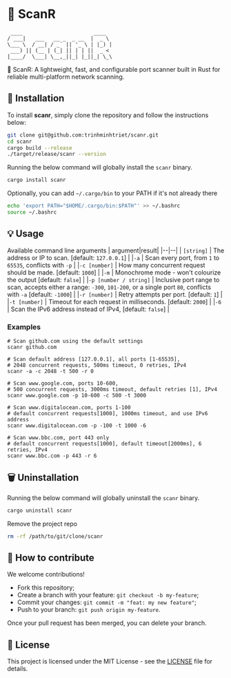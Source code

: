 # 🧹 ScanR

```text
 ____                       ____
/ ___|   ___   __ _  _ __  |  _ \
\___ \  / __| / _` || '_ \ | |_) |
 ___) || (__ | (_| || | | ||  _ <
|____/  \___| \__,_||_| |_||_| \_\

```

🧹 ScanR: A lightweight, fast, and configurable port scanner built in Rust for reliable multi-platform network scanning.

## 🚀 Installation

To install **scanr**, simply clone the repository and follow the instructions below:

```bash
git clone git@github.com:trinhminhtriet/scanr.git
cd scanr
cargo build --release
./target/release/scanr --version
```

Running the below command will globally install the `scanr` binary.

```bash
cargo install scanr
```

Optionally, you can add `~/.cargo/bin` to your PATH if it's not already there

```bash
echo 'export PATH="$HOME/.cargo/bin:$PATH"' >> ~/.bashrc
source ~/.bashrc
```

## 💡 Usage

Available command line arguments
| argument|result|
|--|--|
| `[string]` | The address or IP to scan. [default: `127.0.0.1`] |
|`-a` | Scan every port, from `1` to `65535`, conflicts with `-p` |
|`-c [number]` | How many concurrent request should be made. [default: `1000`] |
|`-m` | Monochrome mode - won't colourize the output [default: `false`] |
|`-p [number / string]` | Inclusive port range to scan, accepts either a range: `-300`, `101-200`, or a single port `80`, conflicts with `-a` [default: `-1000`] |
|`-r [number]` | Retry attempts per port. [default: `1`] |
|`-t [number]` | Timeout for each request in milliseconds. [default: `2000`] |
|`-6` | Scan the IPv6 address instead of IPv4, [default: `false`] |

### Examples

```shell
# Scan github.com using the default settings
scanr github.com

# Scan default address [127.0.0.1], all ports [1-65535],
# 2048 concurrent requests, 500ms timeout, 0 retries, IPv4
scanr -a -c 2048 -t 500 -r 0

# Scan www.google.com, ports 10-600,
# 500 concurrent requests, 3000ms timeout, default retries [1], IPv4
scanr www.google.com -p 10-600 -c 500 -t 3000

# Scan www.digitalocean.com, ports 1-100
# default concurrent requests[1000], 1000ms timeout, and use IPv6 address
scanr www.digitalocean.com -p -100 -t 1000 -6

# Scan www.bbc.com, port 443 only
# default concurrent requests[1000], default timeout[2000ms], 6 retries, IPv4
scanr www.bbc.com -p 443 -r 6
```

## 🗑️ Uninstallation

Running the below command will globally uninstall the `scanr` binary.

```bash
cargo uninstall scanr
```

Remove the project repo

```bash
rm -rf /path/to/git/clone/scanr
```

## 🤝 How to contribute

We welcome contributions!

- Fork this repository;
- Create a branch with your feature: `git checkout -b my-feature`;
- Commit your changes: `git commit -m "feat: my new feature"`;
- Push to your branch: `git push origin my-feature`.

Once your pull request has been merged, you can delete your branch.

## 📝 License

This project is licensed under the MIT License - see the [LICENSE](LICENSE) file for details.
